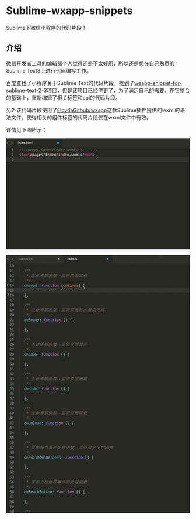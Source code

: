 # Sublime-wxapp-snippets

Sublime下微信小程序的代码片段！

## 介绍

微信开发者工具的编辑器个人觉得还是不太好用，所以还是想在自己熟悉的Sublime Text3上进行代码编写工作。

百度查找了小程序关于Sublime Text的代码片段，找到了[weapp-snippet-for-sublime-text-2-3](https://github.com/Abbotton/weapp-snippet-for-sublime-text-2-3)项目，但是该项目已经停更了，为了满足自己的需要，在它整合的基础上，重新编辑了相关标签和api的代码片段。

另外该代码片段使用了[FloydaGithub/wxapp](FloydaGithub/wxapp)这款Sublime插件提供的wxml的语法文件，使得相关的组件标签的代码片段仅在wxml文件中有效。

详情见下图所示：

![](assets/images/wxapp-wxml.gif)

![](assets/images/wxapp-api.gif)
